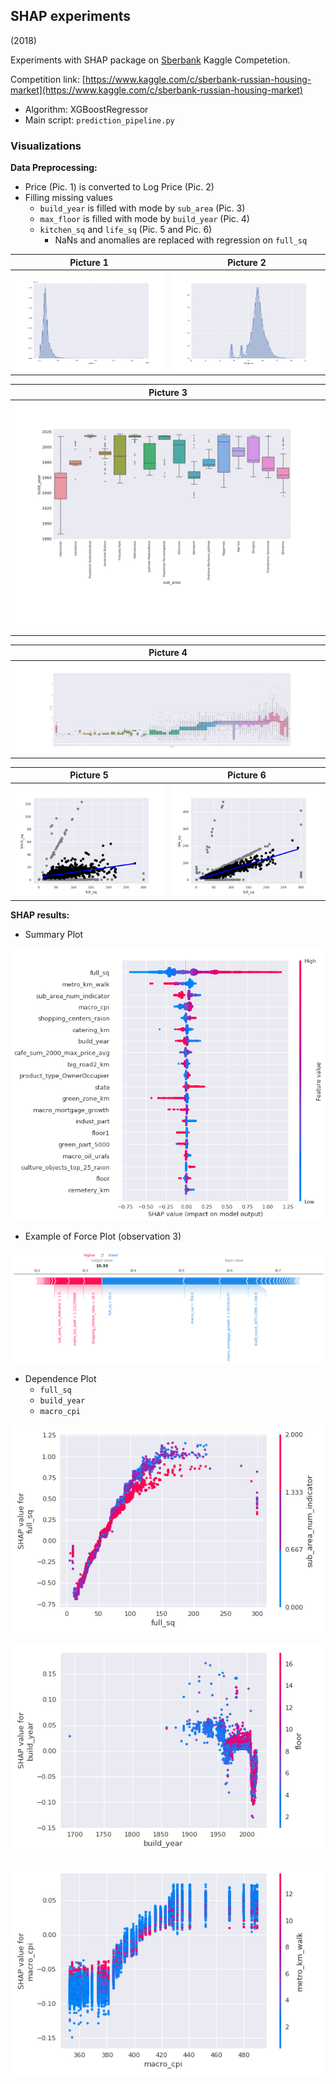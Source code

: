 ## SHAP experiments

(2018)

Experiments with SHAP package on [Sberbank](https://www.kaggle.com/c/sberbank-russian-housing-market) Kaggle Competetion.

Competition link: [https://www.kaggle.com/c/sberbank-russian-housing-market](https://www.kaggle.com/c/sberbank-russian-housing-market)

- Algorithm: XGBoostRegressor
- Main script: `prediction_pipeline.py`

### Visualizations

**Data Preprocessing:**

- Price (Pic. 1) is converted to Log Price (Pic. 2)
- Filling missing values
    - `build_year` is filled with mode by `sub_area` (Pic. 3)
    - `max_floor` is filled with mode by `build_year` (Pic. 4)
    - `kitchen_sq` and `life_sq` (Pic. 5 and Pic. 6)
        - NaNs and anomalies are replaced with regression on `full_sq`

| Picture 1                                         | Picture 2
| :-----------------------------------------------: | :--------------------------------------------------: |
| ![](imgs/features_description/raw_price.png) | ![](imgs/features_description/log_price.png) |

| Picture 3                                         |
| :-----------------------------------------------: |
| ![](imgs/feature_prep_additional/build_year_from_sub_area_part.png) |

| Picture 4                                         |
| :-----------------------------------------------: |
| ![](imgs/features_prep/max_floor_from_build_year.png) |


| Picture 5                                         | Picture 6
| :-----------------------------------------------: | :--------------------------------------------------: |
| ![](imgs/features_prep/reg_full_sq_vs_kitch_sq.png) | ![](imgs/features_prep/reg_full_sq_vs_life_sq.png) |

**SHAP results:**

- Summary Plot

![](imgs/shap/summary_plot.png)

- Example of Force Plot (observation 3)

![](imgs/shap/force_plot/0.png)

- Dependence Plot
    - `full_sq`
    - `build_year`
    - `macro_cpi`

![](imgs/shap/dependence_plot/full_sq_dependence_plot.png)

![](imgs/shap/dependence_plot/build_year_dependence_plot.png)

![](imgs/shap/dependence_plot/macro_cpi_dependence_plot.png)


